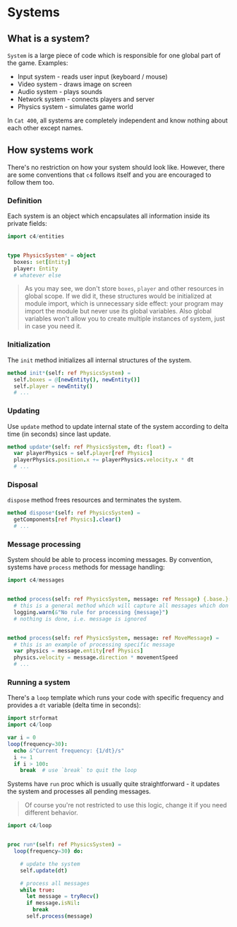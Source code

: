 
# Systems

## What is a system?

`System` is a large piece of code which is responsible for one global part of the game. Examples:

* Input system - reads user input (keyboard / mouse)
* Video system - draws image on screen
* Audio system - plays sounds
* Network system - connects players and server
* Physics system - simulates game world

In `Cat 400`, all systems are completely independent and know nothing about each other except names.

## How systems work

There's no restriction on how your system should look like. However, there are some conventions that `c4` follows itself and you are encouraged to follow them too.

### Definition

Each system is an object which encapsulates all information inside its private fields:

```nim
import c4/entities


type PhysicsSystem* = object
  boxes: set[Entity]
  player: Entity
  # whatever else
```

> As you may see, we don't store `boxes`, `player` and other resources in global scope. If we did it, these structures would be initialized at module import, which is unnecessary side effect: your program may import the module but never use its global variables. Also global variables won't allow you to create multiple instances of system, just in case you need it.

### Initialization

The `init` method initializes all internal structures of the system.

```nim
method init*(self: ref PhysicsSystem) =
  self.boxes = @[newEntity(), newEntity()]
  self.player = newEntity()
  # ...
```

### Updating

Use `update` method to update internal state of the system according to delta time (in seconds) since last update.

```nim
method update*(self: ref PhysicsSystem, dt: float) =
  var playerPhysics = self.player[ref Physics]
  playerPhysics.position.x += playerPhysics.velocity.x * dt
  # ...
```

### Disposal

`dispose` method frees resources and terminates the system.

```nim
method dispose*(self: ref PhysicsSystem) =
  getComponents[ref Physics].clear()
  # ...
```

### Message processing

System should be able to process incoming messages. By convention, systems have `process` methods for message handling:

```nim
import c4/messages


method process(self: ref PhysicsSystem, message: ref Message) {.base.}:
  # this is a general method which will capture all messages which don't have specific `process` method; it's a good practice to emit a warning here
  logging.warn(&"No rule for processing {message}")
  # nothing is done, i.e. message is ignored


method process(self: ref PhysicsSystem, message: ref MoveMessage) =
  # this is an example of processing specific message
  var physics = message.entity[ref Physics]
  physics.velocity = message.direction * movementSpeed
  # ...
```

### Running a system

There's a `loop` template which runs your code with specific frequency and provides a `dt` variable (delta time in seconds):

```nim
import strformat
import c4/loop

var i = 0
loop(frequency=30):
  echo &"Current frequency: {1/dt}/s"
  i += 1
  if i > 100:
    break  # use `break` to quit the loop
```

Systems have `run` proc which is usually quite straightforward - it updates the system and processes all pending messages.

> Of course you're not restricted to use this logic, change it if you need different behavior.

```nim
import c4/loop


proc run*(self: ref PhysicsSystem) =
  loop(frequency=30) do:

    # update the system
    self.update(dt)

    # process all messages
    while true:
      let message = tryRecv()
      if message.isNil:
        break
      self.process(message)
```


<!--

Creating a simple system
------------------------

Let's create a demo system which will do some useless thing - output fps (frames per second) based on delta time before previous and current game loop steps.

`Cat 400` encourages you to use unified directories structure. Create a folder `systems` and create new system file `fps.nim` there:

```nim
# systems/fps.nim
import logging
import strformat

import c4/systems

# define new system
type FpsSystem* = object of System
  # with custom field
  worstFps: int

method `$`*(self: ref FpsSystem): string =
  "FpsSystem"

method init(self: ref FpsSystem) =
  # don't forget to call this, or internal system's structures won't be initialized
  procCall self.as(ref System).init()

  # now init custom fields
  self.worstFps = 0

method update(self: ref FpsSystem, dt: float) =
  # call parent's method, which will process messages
  procCall self.as(ref System).update(dt)

  # calculate fps
  let fps = (1 / dt).int

  # update custom field
  if fps > self.worstFps:
    self.worstFps = fps

  # use c4's logging system to output message
  logging.debug &"FPS: {$fps}"
```

Here we create a `FpsSystem` which is subclass of `System`. All it does is display current fps and store worst result in internal field.

> It is a good idea to define a `$` method on each system, because system names are used in many debug messages.

Now let's run the framework. In order to do this, we need to call `core.run` proc, passing `OrderedTable[string, ref System]` of client and server systems. In this tutorial we gonna run our `FpsSystem` on server process:

```nim
# main.nim
import tables

import c4/core
import c4/systems

# import our newly created system
import systems/fps

# pay attention that we don't call ``FpsSystem.init()``
when isMainModule:
  core.run(
    serverSystems={
      "fps": FpsSystem.new().as(ref System),
    }.toOrderedTable(),
  )
```

When we write `serverSystems={"fps": FpsSystem.new().as(ref System)}.toOrderedTable()`, we ask `Cat 400` to register the `FpsSystem` system under `fps` name. Names are used to discover systems: later, we can send reach this system by name, i.e. call `systems.get("fps")` and get the instance of `FpsSystem`.

It's fine to call system `"fps"` for this example project, but in real projects you should use something more meaningful, like `"video"` or `"network"`. There's no restrictions on how much and which systems you have.

Now compile and run the code:

```
> nim c -r main.nim -l=debug
...
[2019-04-19T00:42:05] server DEBUG: FPS: 60
[2019-04-19T00:42:05] server DEBUG: FPS: 60
[2019-04-19T00:42:05] server DEBUG: FPS: 60
[2019-04-19T00:42:05] server DEBUG: FPS: 60
[2019-04-19T00:42:05] server DEBUG: FPS: 60
[2019-04-19T00:42:05] server DEBUG: FPS: 60
[2019-04-19T00:42:05] server DEBUG: FPS: 60
[2019-04-19T00:42:05] server DEBUG: FPS: 60
[2019-04-19T00:42:05] server DEBUG: FPS: 60
[2019-04-19T00:42:05] server DEBUG: FPS: 60
[2019-04-19T00:42:05] server DEBUG: FPS: 60
[2019-04-19T00:42:05] server DEBUG: FPS: 60
[2019-04-19T00:42:05] server DEBUG: FPS: 60
[2019-04-19T00:42:05] server DEBUG: FPS: 60
[2019-04-19T00:42:05] server DEBUG: FPS: 60
[2019-04-19T00:42:05] server DEBUG: FPS: 60
```

Our system is successfully running at 60 fps. Congratulations!


Sending and processing messages
-------------------------------

You can create and send messages whenever you like, in every part of code. Usually messages are created as a reaction to some event or some other messages.

Messages are sent to systems only. Each system can receive a message (or deny it) and then process it.

Ping-pong app
-------------

Let's build a very simple "ping-pong" app with two systems which will infinitely send "ping" and "pong" messages to each other. Also, let's increase some counter in each message.

Our project structure will look like this:

```
ping_pong.nimble
ping_pong.nims
ping_pong.nim
messages.nim
systems
  |_pinger.nim
  |_ponger.nim
```

* `ping_pong.nimble` is a package with project description for `nimble` package manager; it's also a hack, without it your `messages.nim` file name will clash with `c4/messages.nim` file
* `ping_pong.nims` - compilation settings, described later
* `ping_pong.nim` is the main file where we configure `Cat 400` and run it
* `messages.nim` is a place for all our messages; we will have 2 messages, thus it's fine to have a single file, but if your project is large it's better to create multiple messages files in `messages` folder
* `systems/pinger.nim`, `systems/ponger.nim` - each system definition lives in its own file

Basic setup
-----------

First, define all messages that we will use:

```nim
# messages.nim
import strformat

import c4/messages


type
  PingMessage* = object of Message
    cnt*: int

  PongMessage* = object of Message
    cnt*: int

method `$`*(self: ref PingMessage): string =
  &"PingMessage ({self.cnt})"

method `$`*(self: ref PongMessage): string =
  &"PongMessage ({self.cnt})"

```

The definition is quite obvious. Of course, sending messages count is quite useless, but we use it to understand how data is sent between systems.

> Try to always define custom `$` method for every type you create. This will help debugging a lot. Otherwise `c4`'s debug messages will have no meaning.

Now we gonna define our systems. `PingerSystem` will send `Ping` messages to `PongerSystem`, the latter will send `Pong` messages as a response.

```nim
# systems/pinger.nim
import c4/systems

import ../messages


type PingerSystem* = object of System

method `$`*(self: ref PingerSystem): string =
  "PingerSystem"
```

Game loop flow
--------------

Here we need some understanding of how systems receive messages. When you send `PongMessage` to `PingerSystem`, the latter immediately stores this message in its message queue. By default all incoming messages will be stored in system's message queue.

When it's `PingerSystem`'s turn to be updated, main game loop calls `PingerSystem.update(dt)` and that method calls `process()` on every message in message queue.

![Message processing](media/message_processing.jpg)

So, to summarize:

* Main game loop infinitely goes through each system in `config.systems` and calls `System.update(dt)`. In our case, it will call `PingerSystem.update(dt)`, `PongerSystem.update(dt)`, `PingerSystem.update(dt)` etc.

> Game loop respects the order of your systems and will update them in the same order as you registered them.

* By default, `System.update(dt)` does only 1 thing: it pulls messages from message queue and calls `System.process(message)` on them.

> `System.update(dt)` respects the order in message queue: if system received `messageA` and then `messageB`, then it's guaranteed that `messageA` will be processed before `messageB`.

Let's create a rule: when `PingerSystem` processes `PongMessage`, it sends `PingMessage` back (with increased counter).

Here's how we do that:

```nim
# systems/pinger.nim
# ...

method process(self: ref PingerSystem, message: ref PongMessage) =
  (ref PingMessage)(cnt: message.cnt + 1).send("ponger")
```

`(ref PingMessage)(cnt: message.cnt + 1)` is a creation of new `ref PingMessage` with field `cnt` increased by `1`. Also note that we can send message to any system using `message.send(<system_name>)`.

That's it! The only problem is that we use `method` here, which means that we need enable `--multimethods:on` compiler switch. You can call it like `nim c --multimethods:on ...`, but `ping_pong.nims` is a better place.

```nim
# ping_pong.nims
switch("multimethods", "on")
```

However, there's even a better way to define `ping_pong.nims`. Some `C4` modules requre additional compiler configuration / switches, and in such cases module will have a `.nims` file with same name. This way you don't need to know all configuration flags required by a specific module - instead you just import module's configuration file into you main `<project>.nims` file, and that's it!

By default `C4` heavily relies on multimethods, so they are switched on in [default configuration file](../../../c4.nims). So let's just include default config file:

```nim
# ping_pong.nims
include "c4.nims"  # include this in every C4 project

# here you can put your own project-specific settings
```

It's up to you to create `systems/ponger.nim` which should be absolutely symmetrical to `systems/pinger.nim` defined above.

Registerning systems
--------------------

Now we need to run our systems in `c4`:

```nim
# ping_pong.nim
import tables

import c4/core
import c4/systems

import systems/pinger
import systems/ponger


when isMainModule:
  core.run(
    serverSystems={
      "pinger": PingerSystem.new().as(ref System),
      "ponger": PongerSystem.new().as(ref System),
    }.toOrderedTable(),
  )

```

Now compile & run the project.

> We registered both our systems on server process, thus we don't need to run client process at all. That's why we add `--mode=server` flag.

```
> nim c -r ping_pong --mode=server -l=debug
...
[2019-04-19T23:07:12] server DEBUG: Version 0.1.1-227
[2019-04-19T23:07:12] server DEBUG: Starting server process
[2019-04-19T23:07:12] server DEBUG: Initializing pinger
[2019-04-19T23:07:12] server DEBUG: Sending SystemReadyMessage(sender: ..., recipient: ...) to PingerSystem
[2019-04-19T23:07:12] server DEBUG: Initializing ponger
[2019-04-19T23:07:12] server DEBUG: Sending SystemReadyMessage(sender: ..., recipient: ...) to PongerSystem
[2019-04-19T23:07:12] server DEBUG: Starting main loop
[2019-04-19T23:07:12] server DEBUG: PingerSystem processing SystemReadyMessage(sender: ..., recipient: ...)
[2019-04-19T23:07:12] server WARN: PingerSystem has no rule to process stored SystemReadyMessage(sender: ..., recipient: ...), ignoring
[2019-04-19T23:07:12] server DEBUG: PongerSystem processing SystemReadyMessage(sender: ..., recipient: ...)
[2019-04-19T23:07:12] server WARN: PongerSystem has no rule to process stored SystemReadyMessage(sender: ..., recipient: ...), ignoring
```

What happened?

* Each system was initialized, and after initialization each system received `SystemReadyMessage` and stored it in message queue.
* Main loop started, it called `PingerSystem.update(dt)`. The update method picked `SystemReadyMessage` from message queue and tried to process it, but we have no rule for it, thus we got a warning.
* Then the same happened to `PongerSystem`.

Ignition
--------

We taught our systems to answer `PingMessage` when processing `PongMessage`, and vice versa. But none of them _received_ a message, there's no one who sent the first message. We gonna fix it.

We know that by the time when `PongerSystem` receives `SystemReadyMessage`, all systems are initialized. Let's make this event a sign to throw first message:

```
# systems/ponger.nim
# ...

method process(self: ref PongerSystem, message: ref SystemReadyMessage) =
  # send first message
  (ref PongMessage)(cnt: 0).send("pinger")
```

Now compile the project:

```
> nim c -r ping_pong --mode=server -l=debug
...
[2019-04-19T23:24:22] server DEBUG: PongerSystem processing SystemReadyMessage(sender: ..., recipient: ...)
[2019-04-19T23:24:22] server DEBUG: Sending PongMessage (0) to PingerSystem
[2019-04-19T23:24:22] server DEBUG: PingerSystem processing PongMessage (0)
[2019-04-19T23:24:22] server DEBUG: Sending PingMessage (1) to PongerSystem
[2019-04-19T23:24:22] server DEBUG: PongerSystem processing PingMessage (1)
[2019-04-19T23:24:22] server DEBUG: Sending PongMessage (2) to PingerSystem
[2019-04-19T23:24:22] server DEBUG: PingerSystem processing PongMessage (2)
[2019-04-19T23:24:22] server DEBUG: Sending PingMessage (3) to PongerSystem
[2019-04-19T23:24:22] server DEBUG: PongerSystem processing PingMessage (3)
[2019-04-19T23:24:22] server DEBUG: Sending PongMessage (4) to PingerSystem
[2019-04-19T23:24:22] server DEBUG: PingerSystem processing PongMessage (4)
[2019-04-19T23:24:22] server DEBUG: Sending PingMessage (5) to PongerSystem
...
```

Awesome! We just set up systems that communicate by sending messages and reacting on them. While it may seem a bit complicated, it's definitely worth it because your systems are truly independent, your code is not tangled and you now have a lot of opportunities like sending messages over network or saving them in order to reproduce ("playback") user inputs. -->
